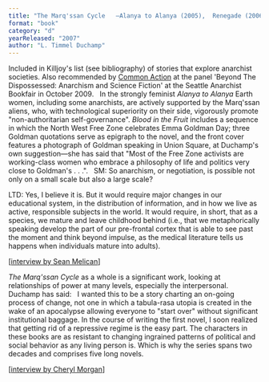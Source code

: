 ```yaml
---
title: "The Marq'ssan Cycle   —Alanya to Alanya (2005),  Renegade (2006), Tsunami (2007),  Blood in the Fruit (2007), Stretto (2007)"
format: "book"
category: "d"
yearReleased: "2007"
author: "L. Timmel Duchamp"
---
```

Included in  Killjoy's list (see bibliography) of stories that explore anarchist societies. Also recommended by <a href="http://nwsfsnews.blogspot.com/2009/10/i-wanna-read-sf-anarchy.html"> Common Action</a> at the panel 'Beyond The Dispossessed: Anarchism and Science  Fiction' at the Seattle Anarchist Bookfair in October 2009.
 
In the strongly feminist _Alanya to Alanya_  Earth women, including some anarchists, are actively supported by the Marq'ssan  aliens, who, with technological superiority on their side, vigorously promote  "non-authoritarian self-governance". _Blood in the Fruit_  includes a sequence in which the North West Free Zone celebrates Emma Goldman  Day; three Goldman quotations serve as epigraph to the novel, and the front  cover features a photograph of Goldman speaking in Union Square, at Duchamp's  own suggestion—she has said that "Most of the Free Zone activists are  working-class women who embrace a philosophy of life and politics very close to  Goldman's . . .".
 
SM: So anarchism, or negotiation, is possible not  only on a small scale but also a large scale?

LTD: Yes, I believe it is. But it would require  major changes in our educational system, in the distribution of information, and  in how we live as active, responsible subjects in the world. It would require,  in short, that as a species, we mature and leave childhood behind (i.e., that we  metaphorically speaking develop the part of our pre-frontal cortex that is able  to see past the moment and think beyond impulse, as the medical literature tells  us happens when individuals mature into adults).

[<a href="http://www.ideomancer.com/main/vol6issue2/interview/one.html">interview  by Sean Melican</a>]

_The Marq'ssan Cycle_ as a whole is a significant  work, looking at relationships of power at many levels, especially the  interpersonal. Duchamp has said:
 
I wanted this to be a story charting an on-going process  of change, not one in which a tabula-rasa utopia is created in the wake of an  apocalypse allowing everyone to "start over" without significant institutional  baggage. In the course of writing the first novel, I soon realized that getting  rid of a repressive regime is the easy part. The characters in these books are  as resistant to changing ingrained patterns of political and social behavior as  any living person is. Which is why the series spans two decades and comprises  five long novels. 

[<a href="http://www.emcit.com/emcit115.shtml#Aqueduct">interview  by Cheryl Morgan</a>]
 
